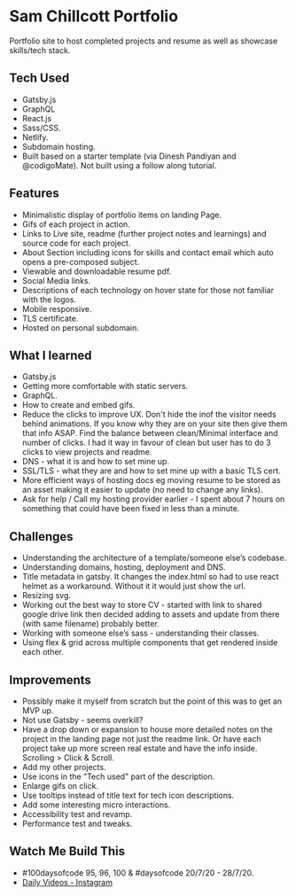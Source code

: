 # Sam Chillcott Portfolio

Portfolio site to host completed projects and resume as well as showcase skills/tech stack.

## Tech Used

- Gatsby.js
- GraphQL
- React.js
- Sass/CSS.
- Netlify.
- Subdomain hosting.
- Built based on a starter template (via Dinesh Pandiyan and @codigoMate). Not built using a follow along tutorial.

## Features

- Minimalistic display of portfolio items on landing Page.
- Gifs of each project in action.
- Links to Live site, readme (further project notes and learnings) and source code for each project.
- About Section including icons for skills and contact email which auto opens a pre-composed subject.
- Viewable and downloadable resume pdf.
- Social Media links.
- Descriptions of each technology on hover state for those not familiar with the logos.
- Mobile responsive.
- TLS certificate.
- Hosted on personal subdomain.

## What I learned

- Gatsby.js
- Getting more comfortable with static servers.
- GraphQL.
- How to create and embed gifs.
- Reduce the clicks to improve UX. Don't hide the inof the visitor needs behind animations. If you know why they are on your site then give them that info ASAP. Find the balance between clean/Minimal interface and number of clicks. I had it way in favour of clean but user has to do 3 clicks to view projects and readme.
- DNS - what it is and how to set mine up.
- SSL/TLS - what they are and how to set mine up with a basic TLS cert.
- More efficient ways of hosting docs eg moving resume to be stored as an asset making it easier to update (no need to change any links).
- Ask for help / Call my hosting provider earlier - I spent about 7 hours on something that could have been fixed in less than a minute.

## Challenges

- Understanding the architecture of a template/someone else’s codebase.
- Understanding domains, hosting, deployment and DNS.
- Title metadata in gatsby. It changes the index.html so had to use react helmet as a workaround. Without it it would just show the url.
- Resizing svg.
- Working out the best way to store CV - started with link to shared google drive link then decided adding to assets and update from there (with same filename) probably better.
- Working with someone else’s sass - understanding their classes.
- Using flex & grid across multiple components that get rendered inside each other.

## Improvements

- Possibly make it myself from scratch but the point of this was to get an MVP up.
- Not use Gatsby - seems overkill?
- Have a drop down or expansion to house more detailed notes on the project in the landing page not just the readme link. Or have each project take up more screen real estate and have the info inside. Scrolling > Click & Scroll.
- Add my other projects.
- Use icons in the "Tech used" part of the description.
- Enlarge gifs on click.
- Use tooltips instead of title text for tech icon descriptions.
- Add some interesting micro interactions.
- Accessibility test and revamp.
- Performance test and tweaks.

## Watch Me Build This

- #100daysofcode 95, 96, 100 & #daysofcode 20/7/20 - 28/7/20.
- [Daily Videos - Instagram](https://www.instagram.com/samchillcott/)
